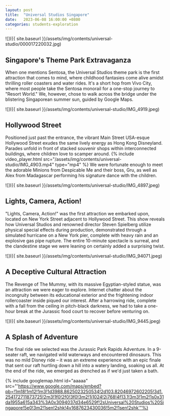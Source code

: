 ```yaml
---
layout: post
title:  "Universal Studios Singapore"
date:   2023-06-08 16:00:00 +0800
categories: students-exploration
---
```

![]({{ site.baseurl }}/assets/img/contents/universal-studio/000017220032.jpg)
## Singapore's Theme Park Extravaganza
When one mentions Sentosa, the Universal Studios theme park is the first attraction that comes to mind, where childhood fantasies come alive amidst thrilling roller coasters and water rides. It's a short hop from Vivo City, where most people take the Sentosa monorail for a one-stop journey to "Resort World." We, however, chose to walk across the bridge under the blistering Singaporean summer sun, guided by Google Maps.

![]({{ site.baseurl }}/assets/img/contents/universal-studio/IMG_4919.jpeg)
## Hollywood Street
Positioned just past the entrance, the vibrant Main Street USA-esque Hollywood Street exudes the same lively energy as Hong Kong Disneyland. Parades unfold in front of stacked souvenir shops within interconnected buildings, where children love to scamper around. 
{% include video_player.html src="/assets/img/contents/universal-studio/IMG_4903.mp4" type="mp4" %}
We were fortunate enough to meet the adorable Minions from Despicable Me and their boss, Gru, as well as Alex from Madagascar performing his signature dance with the children.

![]({{ site.baseurl }}/assets/img/contents/universal-studio/IMG_4897.jpeg)
## Lights, Camera, Action!
"Lights, Camera, Action!" was the first attraction we embarked upon, located on New York Street adjacent to Hollywood Street. This show reveals how Universal Studios and renowned director Steven Spielberg utilize physical special effects during production, demonstrated through a simulated hurricane on a New York pier, complete with heavy rain and an explosive gas pipe rupture. The entire 10-minute spectacle is surreal, and the clandestine stage we were leaning on certainly added a surprising twist.

![]({{ site.baseurl }}/assets/img/contents/universal-studio/IMG_94071.jpeg)
## A Deceptive Cultural Attraction
The Revenge of The Mummy, with its massive Egyptian-styled statue, was an attraction we were eager to explore. Internet chatter about the incongruity between its educational exterior and the frightening indoor rollercoaster inside piqued our interest. After a harrowing ride, complete with a fall from the ceiling in pitch-black darkness, we had to take a one-hour break at the Jurassic food court to recover before venturing on.

![]({{ site.baseurl }}/assets/img/contents/universal-studio/IMG_9445.jpeg)
## A Splash of Adventure
The final ride we selected was the Jurassic Park Rapids Adventure. In a 9-seater raft, we navigated wild waterways and encountered dinosaurs. This was no mild Disney ride – it was an extreme experience with an epic finale that sent our raft hurtling down a hill into a watery landing, soaking us all. At the end of the ride, we emerged as drenched as if we'd just taken a bath.

{% include googlemap.html id="aaaaa" src="'https://www.google.com/maps/embed?pb=!1m18!1m12!1m3!1d3988.8625023250534!2d103.82046972602205!3d1.254172711873725!2m3!1f0!2f0!3f0!3m2!1i1024!2i768!4f13.1!3m3!1m2!1s0x31da1955a615a343%3A0x3094037d34e6529f!2sUniversal%20Studios%20Singapore!5e0!3m2!1sen!2shk!4v1687623430036!5m2!1sen!2shk'"%}
